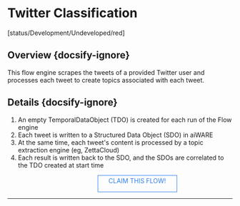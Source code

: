 <!--TODO: Replace all references to "VDA", "Developer Application", and "Developer App" with "Veritone Developer"-->
<style>
    #claim-this-flow-btn {
        display: block;
        color: #2F80ED;
        border: 1px solid #2F80ED;
        width: 170px;
        height: 30px;
        text-align: center;
        padding: 3px;
        position: relative;
        text-decoration: none;
        left: 40%;
    }
</style>
# Twitter Classification

[status/Development/Undeveloped/red]


## Overview {docsify-ignore}
This flow engine scrapes the tweets of a provided Twitter user and processes each tweet to create topics associated with each tweet.

## Details {docsify-ignore}
1. An empty TemporalDataObject (TDO) is created for each run of the Flow engine
2. Each tweet is written to a Structured Data Object (SDO) in aiWARE
3. At the same time, each tweet's content is processed by a topic extraction engine (eg, ZettaCloud)
4. Each result is written back to the SDO, and the SDOs are correlated to the TDO created at start time

<a target="_blank" href="https://forms.gle/tkVjfrtyBDrXyoji7" id="claim-this-flow-btn">CLAIM THIS FLOW!</a>
<hr>